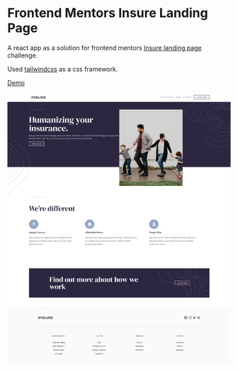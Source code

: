# Frontend Mentors Insure Landing Page

A react app as a solution for frontend mentors [Insure landing page](https://www.frontendmentor.io/challenges/insure-landing-page-uTU68JV8) challenge.

Used [tailwindcss](https://tailwindcss.com/) as a css framework.

[Demo](https://insure-landing-page-mauve.vercel.app/)

![alt text](https://github.com/MonisBana/Insure_landing_page/blob/master/screenshots/Screenshot1.png?raw=true)
